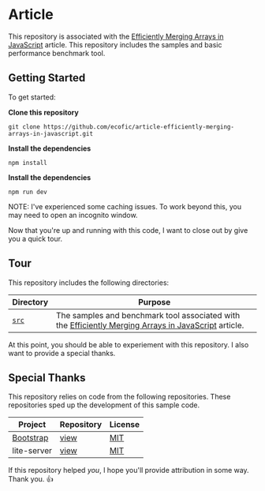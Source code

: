 # Article
This repository is associated with the [Efficiently Merging Arrays in JavaScript](#) article.
This repository includes the samples and basic performance benchmark tool.

## Getting Started
To get started:

**Clone this repository**
```
git clone https://github.com/ecofic/article-efficiently-merging-arrays-in-javascript.git
```

**Install the dependencies**
```
npm install
```

**Install the dependencies**
```
npm run dev
```

NOTE: I've experienced some caching issues. To work beyond this, you may need to open an incognito window.

Now that you're up and running with this code, I want to close out by give you a quick tour.

## Tour
This repository includes the following directories:

| Directory       | Purpose                                                                                                   |
|-----------------|-----------------------------------------------------------------------------------------------------------|
| [`src`](./src/) | The samples and benchmark tool associated with the [Efficiently Merging Arrays in JavaScript](#) article. |

At this point, you should be able to experiement with this repository.
I also want to provide a special thanks.

## Special Thanks
This repository relies on code from the following repositories.
These repositories sped up the development of this sample code.

| Project                                | Repository                                      | License                                                          |
|----------------------------------------|-------------------------------------------------|------------------------------------------------------------------|
| [Bootstrap](https://getbootstrap.com/) | [view](https://github.com/twbs/bootstrap)       | [MIT](https://github.com/twbs/bootstrap/blob/main/LICENSE)       |
| lite-server                            | [view](https://github.com/johnpapa/lite-server) | [MIT](https://github.com/johnpapa/lite-server/blob/main/LICENSE) |

If this repository helped _you_, I hope you'll provide attribution in some way. 
Thank you. 👍